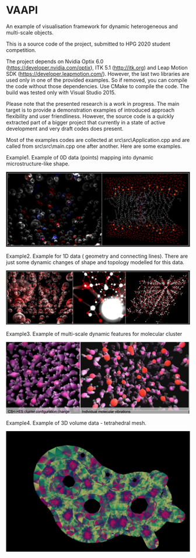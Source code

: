# VAAPI
An example of visualisation framework for dynamic heterogeneous and multi-scale objects.

This is a source code of the project, submitted to HPG 2020 student competition.

The project depends on Nvidia Optix 6.0 (https://developer.nvidia.com/optix), ITK 5.1 (http://itk.org) and Leap Motion SDK (https://developer.leapmotion.com/). However, the last two libraries are used only in one of the 
provided examples. So if removed, you can compile the code without those dependencies. Use CMake to compile the code. The build was tested only with Visual Studio 2015. 


Please note that the presented research is a work in progress. The main target is to provide a demonstration examples of introduced approach flexibility and user friendliness. However, the source code is a quickly extracted part of a bigger project that currently in a state of active development and very draft codes does present. 

Most of the examples codes are collected at src\src\Application.cpp and are called from src\src\main.cpp one after another. Here are some examples.


Example1. Example of 0D data (points) mapping into dynamic microstructure-like shape.

![Example1](/images/Example1.png)


Example2. Example for 1D data ( geometry and connecting lines). There are just some dynamic changes of shape and topology modelled for this data.

![Example2](/images/Example2.png)


Example3. Example of multi-scale dynamic features for molecular cluster

![Example3](/images/Example3.png)


Example4. Example of 3D volume data  - tetrahedral mesh.

![Example3](/images/Example4.png)


